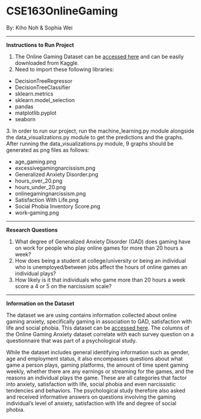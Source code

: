 # CSE163OnlineGaming
By: Kiho Noh & Sophia Wei


-----

<b>Instructions to Run Project</b>

1. The Online Gaming Dataset can be <a href='https://www.kaggle.com/divyansh22/online-gaming-anxiety-data'>accessed here</a>
and can be easily downloaded from Kaggle.
2. Need to import these following libraries:
<ul>
<li>DecisionTreeRegressor</li>
<li>DecisionTreeClassifier</li>
<li>sklearn.metrics</li>
<li>sklearn.model_selection</li>
<li>pandas</li>
<li>matplotlib.pyplot</li>
<li>seaborn</li>
</ul>
3. In order to run our project, run the machine_learning.py module alongside the
data_visualizations.py module to get the predictions and the graphs. After
running the data_visualizations.py module, 9 graphs should be generated as png
files as follows:
<ul>
<li>age_gaming.png</li>
<li>excessivegamingnarcissism.png</li>
<li>Generalized Anxiety Disorder.png</li>
<li>hours_over_20.png</li>
<li>hours_under_20.png</li>
<li>onlinegamingnarcissism.png</li>
<li>Satisfaction With Life.png</li>
<li>Social Phobia Inventory Score.png</li>
<li>work-gaming.png</li>
</ul>

-----

<b>Research Questions</b>

1. What degree of Generalized Anxiety Disorder (GAD) does gaming have on work for
people who play online games for more than 20 hours a week?
2. How does being a student at college/university or being an individual who is
unemployed/between jobs affect the hours of online games an individual plays?
3. How likely is it that individuals who game more than 20 hours a week score a 4 or 5 on
the narcissism scale?


-----


<b>Information on the Dataset</b>

The dataset we are using contains information collected about online gaming anxiety,
specifically gaming in association to GAD, satisfaction with life and social phobia. This dataset
can be <a href='https://www.kaggle.com/divyansh22/online-gaming-anxiety-data'>accessed here</a>. The columns of the Online Gaming Anxiety dataset correlate with each survey question on a
questionnaire that was part of a psychological study.

While the dataset includes general identifying information such as gender, age and
employment status, it also encompasses questions about what game a person plays, gaming
platforms, the amount of time spent gaming weekly, whether there are any earnings or streaming
for the games, and the reasons an individual plays the game. These are all categories that factor
into anxiety, satisfaction with life, social phobia and even narcissistic tendencies and behaviors. The psychological study therefore also asked and received informative answers on questions involving the gaming individual’s level of anxiety, satisfaction with life and degree of social phobia.